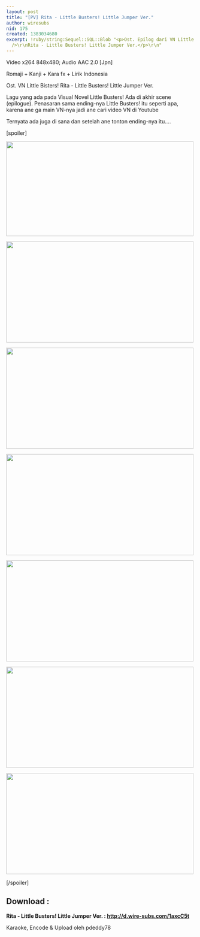 ```yaml
---
layout: post
title: "[PV] Rita - Little Busters! Little Jumper Ver."
author: wiresubs
nid: 175
created: 1383034680
excerpt: !ruby/string:Sequel::SQL::Blob "<p>Ost. Epilog dari VN Little Busters!<br
  />\r\nRita - Little Busters! Little Jumper Ver.</p>\r\n"
---
```

<p class="rtecenter">Video x264 848x480;&nbsp;Audio AAC 2.0 [Jpn]<br />
Romaji + Kanji + Kara fx + Lirik Indonesia<br />
Ost. VN Little Bisters! Rita - Little Busters! Little Jumper Ver.</p>

<p class="rtejustify">Lagu yang ada pada Visual Novel Little Busters! Ada di akhir scene (epilogue). Penasaran sama ending-nya Little&nbsp;Busters! itu seperti apa, karena ane ga main VN-nya jadi ane cari video VN di Youtube&nbsp;<br />
Ternyata ada juga di sana dan setelah ane tonton ending-nya itu....&nbsp;</p>

[spoiler]

<p class="rtecenter"><a href="sites/default/files/pictures/1.jpg" rel="shadowbox"><img alt="" src="sites/default/files/pictures/1.jpg" style="height:253px; width:500px" /></a></p>

<p class="rtecenter"><a href="sites/default/files/pictures/2.jpg" rel="shadowbox"><img alt="" src="sites/default/files/pictures/2.jpg" style="height:270px; width:500px" /></a></p>

<p class="rtecenter"><a href="sites/default/files/pictures/3.jpg" rel="shadowbox"><img alt="" src="sites/default/files/pictures/3.jpg" style="height:270px; width:500px" /></a></p>

<p class="rtecenter"><a href="sites/default/files/pictures/4.jpg" rel="shadowbox"><img alt="" src="sites/default/files/pictures/4.jpg" style="height:270px; width:500px" /></a></p>

<p class="rtecenter"><a href="sites/default/files/pictures/5.jpg" rel="shadowbox"><img alt="" src="sites/default/files/pictures/5.jpg" style="height:270px; width:500px" /></a></p>

<p class="rtecenter"><a href="sites/default/files/pictures/6.jpg" rel="shadowbox"><img alt="" src="sites/default/files/pictures/6.jpg" style="height:270px; width:500px" /></a></p>

<p class="rtecenter"><a href="sites/default/files/pictures/7.jpg" rel="shadowbox"><img alt="" src="sites/default/files/pictures/7.jpg" style="height:270px; width:500px" /></a></p>

[/spoiler]

<h2>Download :</h2>

<p><strong>Rita - Little Busters! Little Jumper Ver. :&nbsp;<a href="http://d.wire-subs.com/1axcC5t" target="_blank">http://d.wire-subs.com/1axcC5t</a></strong></p>

<p><strong>​</strong>Karaoke, Encode &amp; Upload oleh&nbsp;pdeddy78</p>
